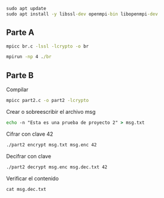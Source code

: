 ```cmd
sudo apt update
sudo apt install -y libssl-dev openmpi-bin libopenmpi-dev

```

## Parte A

```cmd
mpicc br.c -lssl -lcrypto -o br
```

```cmd
mpirun -np 4 ./br
```


## Parte B

Compilar
```cmd
mpicc part2.c -o part2 -lcrypto
```

Crear o sobreescribir el archivo msg
```cmd
echo -n "Esta es una prueba de proyecto 2" > msg.txt
```

Cifrar con clave 42
```cmd
./part2 encrypt msg.txt msg.enc 42
```


Decifrar con clave
```cmd
./part2 decrypt msg.enc msg.dec.txt 42
```


Verificar el contenido
```cmd
cat msg.dec.txt
```



